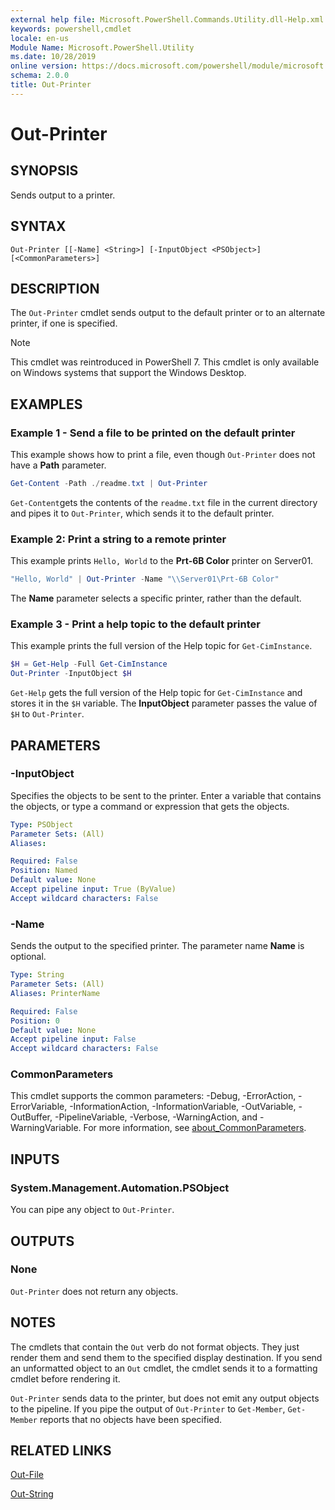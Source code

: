 ```yaml
---
external help file: Microsoft.PowerShell.Commands.Utility.dll-Help.xml
keywords: powershell,cmdlet
locale: en-us
Module Name: Microsoft.PowerShell.Utility
ms.date: 10/28/2019
online version: https://docs.microsoft.com/powershell/module/microsoft.powershell.utility/out-printer?view=powershell-7.x&WT.mc_id=ps-gethelp
schema: 2.0.0
title: Out-Printer
---
```


# Out-Printer

## SYNOPSIS

Sends output to a printer.

## SYNTAX

```
Out-Printer [[-Name] <String>] [-InputObject <PSObject>] [<CommonParameters>]
```

## DESCRIPTION

The `Out-Printer` cmdlet sends output to the default printer or to an alternate printer, if one is
specified.

> [!NOTE]
> This cmdlet was reintroduced in PowerShell 7. This cmdlet is only available on Windows systems
> that support the Windows Desktop.

## EXAMPLES

### Example 1 - Send a file to be printed on the default printer

This example shows how to print a file, even though `Out-Printer` does not have a **Path** parameter.

```powershell
Get-Content -Path ./readme.txt | Out-Printer
```

`Get-Content`gets the contents of the `readme.txt` file in the current directory and pipes it to
`Out-Printer`, which sends it to the default printer.

### Example 2: Print a string to a remote printer

This example prints `Hello, World` to the **Prt-6B Color** printer on Server01.

```powershell
"Hello, World" | Out-Printer -Name "\\Server01\Prt-6B Color"
```

The **Name** parameter selects a specific printer, rather than the default.

### Example 3 - Print a help topic to the default printer

This example prints the full version of the Help topic for `Get-CimInstance`.

```powershell
$H = Get-Help -Full Get-CimInstance
Out-Printer -InputObject $H
```

`Get-Help` gets the full version of the Help topic for `Get-CimInstance` and stores it in the `$H`
variable. The **InputObject** parameter passes the value of `$H` to `Out-Printer`.

## PARAMETERS

### -InputObject

Specifies the objects to be sent to the printer. Enter a variable that contains the objects, or type
a command or expression that gets the objects.

```yaml
Type: PSObject
Parameter Sets: (All)
Aliases:

Required: False
Position: Named
Default value: None
Accept pipeline input: True (ByValue)
Accept wildcard characters: False
```

### -Name

Sends the output to the specified printer. The parameter name **Name** is optional.

```yaml
Type: String
Parameter Sets: (All)
Aliases: PrinterName

Required: False
Position: 0
Default value: None
Accept pipeline input: False
Accept wildcard characters: False
```

### CommonParameters

This cmdlet supports the common parameters: -Debug, -ErrorAction, -ErrorVariable,
-InformationAction, -InformationVariable, -OutVariable, -OutBuffer, -PipelineVariable, -Verbose,
-WarningAction, and -WarningVariable. For more information, see [about_CommonParameters](https://go.microsoft.com/fwlink/?LinkID=113216).

## INPUTS

### System.Management.Automation.PSObject

You can pipe any object to `Out-Printer`.

## OUTPUTS

### None

`Out-Printer` does not return any objects.

## NOTES

The cmdlets that contain the `Out` verb do not format objects. They just render them and send them
to the specified display destination. If you send an unformatted object to an `Out` cmdlet, the
cmdlet sends it to a formatting cmdlet before rendering it.

`Out-Printer` sends data to the printer, but does not emit any output objects to the pipeline. If
you pipe the output of `Out-Printer` to `Get-Member`, `Get-Member` reports that no objects have been
specified.

## RELATED LINKS

[Out-File](Out-File.md)

[Out-String](Out-String.md)
